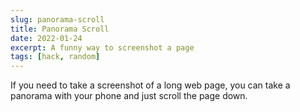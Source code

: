 ```yaml
---
slug: panorama-scroll
title: Panorama Scroll
date: 2022-01-24
excerpt: A funny way to screenshot a page
tags: [hack, random]
---
```


If you need to take a screenshot of a long web page, you can take a panorama with your phone and just scroll the page down.
